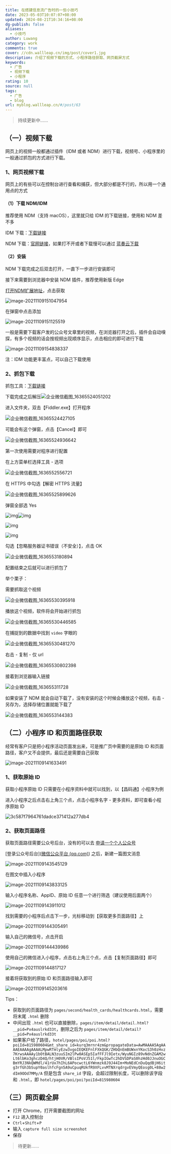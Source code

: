 ```yaml
---
title: 在搭建信息流广告时的一些小技巧
date: 2023-05-03T10:07:07+08:00
updated: 2024-08-21T10:34:16+08:00
dg-publish: false
aliases:
  - 小技巧
author: Luwang
category: work
comments: true
cover: //cdn.wallleap.cn/img/post/cover1.jpg
description: 介绍了视频下载的方式、小程序路径获取、网页截屏方式
keywords:
  - 广告
  - 视频下载
  - 小程序
rating: 10
source: null
tags:
  - 广告
  - blog
url: myblog.wallleap.cn/#/post/63
---
```


> 持续更新中……

## （一）视频下载

网页上的视频一般都通过插件（IDM 或者 NDM）进行下载，视频号、小程序里的一般通过抓包的方式进行下载。

### 1、网页视频下载

网页上的有些可以在控制台进行查看和捕获，但大部分都是不行的，所以用一个通用点的方式

#### （1）下载 NDM/IDM

推荐使用 NDM（支持 macOS），这里就只给 IDM 的下载链接，使用和 NDM 差不多

IDM 下载：[下载链接](https://wallleap.lanzouw.com/incNHwbkktc)

NDM 下载：[官网链接](https://www.neatdownloadmanager.com/index.php/en/)，如果打不开或者下载慢可以通过 [蓝奏云下载](https://wallleap.lanzouw.com/iBJs7wbkkmf)

#### （2）安装

NDM 下载完成之后双击打开，一直下一步进行安装即可

接下来需要到浏览器中安装 NDM 插件，推荐使用新版 Edge

[打开NDM扩展地址](https://microsoftedge.microsoft.com/addons/detail/neatdownloadmanager-exten/pbghcbaeehloijjcebiflemhcebmlnke?hl=zh-CN)，点击获取

![image-20211109151047954](https://gitee.com/wallleap/cdn/raw/master/img/image-20211109151047954.png)

在弹窗中点击添加

![image-20211109151125519](https://gitee.com/wallleap/cdn/raw/master/img/image-20211109151125519.png)

一般是需要下载客户发的公众号文章里的视频，在浏览器打开之后，插件会自动嗅探，有多个视频的话会按视频出现顺序显示，点击相应的即可进行下载

![image-20211109154838337](https://gitee.com/wallleap/cdn/raw/master/img/image-20211109154838337.png)

注：IDM 功能更丰富点，可以自己下载使用

### 2、抓包下载

抓包工具：[下载链接](https://wallleap.lanzouw.com/iMPEVwbhw6d)

下载完成之后解压![企业微信截图_16365524051202](https://gitee.com/wallleap/cdn/raw/master/img/%E4%BC%81%E4%B8%9A%E5%BE%AE%E4%BF%A1%E6%88%AA%E5%9B%BE_16365524051202.png)

进入文件夹，双击【Fiddler.exe】打开程序

![企业微信截图_16365524427105](https://gitee.com/wallleap/cdn/raw/master/img/%E4%BC%81%E4%B8%9A%E5%BE%AE%E4%BF%A1%E6%88%AA%E5%9B%BE_16365524427105.png)

可能会有这个弹窗，点击【Cancel】即可

![企业微信截图_16365524936642](https://gitee.com/wallleap/cdn/raw/master/img/%E4%BC%81%E4%B8%9A%E5%BE%AE%E4%BF%A1%E6%88%AA%E5%9B%BE_16365524936642.png)

第一次使用需要对程序进行配置

在上方菜单栏选择工具 - 选项

![企业微信截图_1636552556721](https://gitee.com/wallleap/cdn/raw/master/img/%E4%BC%81%E4%B8%9A%E5%BE%AE%E4%BF%A1%E6%88%AA%E5%9B%BE_1636552556721.png)

在 HTTPS 中勾选【解密 HTTPS 流量】

![企业微信截图_16365525899626](https://gitee.com/wallleap/cdn/raw/master/img/%E4%BC%81%E4%B8%9A%E5%BE%AE%E4%BF%A1%E6%88%AA%E5%9B%BE_16365525899626.png)

弹窗全部选 Yes

![img](https://gitee.com/wallleap/cdn/raw/master/img/%E4%BC%81%E4%B8%9A%E5%BE%AE%E4%BF%A1%E6%88%AA%E5%9B%BE_16365526078175.png)![img](https://gitee.com/wallleap/cdn/raw/master/img/%E4%BC%81%E4%B8%9A%E5%BE%AE%E4%BF%A1%E6%88%AA%E5%9B%BE_16365526263150.png)

![img](https://gitee.com/wallleap/cdn/raw/master/img/%E4%BC%81%E4%B8%9A%E5%BE%AE%E4%BF%A1%E6%88%AA%E5%9B%BE_16365526462504.png)

![img](https://gitee.com/wallleap/cdn/raw/master/img/%E4%BC%81%E4%B8%9A%E5%BE%AE%E4%BF%A1%E6%88%AA%E5%9B%BE_16365526591538.png)

勾选【忽略服务器证书错误（不安全）】，点击 OK

![企业微信截图_1636553180894](https://gitee.com/wallleap/cdn/raw/master/img/%E4%BC%81%E4%B8%9A%E5%BE%AE%E4%BF%A1%E6%88%AA%E5%9B%BE_1636553180894.png)

配置结束之后就可以进行抓包了

举个栗子：

需要抓取这个视频

![企业微信截图_16365530395918](https://gitee.com/wallleap/cdn/raw/master/img/%E4%BC%81%E4%B8%9A%E5%BE%AE%E4%BF%A1%E6%88%AA%E5%9B%BE_16365530395918.png)

播放这个视频，软件将会开始进行抓包

![企业微信截图_16365530446585](https://gitee.com/wallleap/cdn/raw/master/img/%E4%BC%81%E4%B8%9A%E5%BE%AE%E4%BF%A1%E6%88%AA%E5%9B%BE_16365530446585.png)

在捕捉到的数据中找到 `video` 字眼的

![企业微信截图_16365530481270](https://gitee.com/wallleap/cdn/raw/master/img/%E4%BC%81%E4%B8%9A%E5%BE%AE%E4%BF%A1%E6%88%AA%E5%9B%BE_16365530481270.png)

右击 - 复制 - 仅 url

![企业微信截图_16365530802398](https://gitee.com/wallleap/cdn/raw/master/img/%E4%BC%81%E4%B8%9A%E5%BE%AE%E4%BF%A1%E6%88%AA%E5%9B%BE_16365530802398.png)

接着到浏览器输入链接

![企业微信截图_163655311728](https://gitee.com/wallleap/cdn/raw/master/img/%E4%BC%81%E4%B8%9A%E5%BE%AE%E4%BF%A1%E6%88%AA%E5%9B%BE_163655311728.png)

如果安装了 NDM 就会自动下载了，没有安装的这个时候会播放这个视频，右击 - 另存为，选择存储位置就能下载了

![企业微信截图_1636553144383](https://gitee.com/wallleap/cdn/raw/master/img/%E4%BC%81%E4%B8%9A%E5%BE%AE%E4%BF%A1%E6%88%AA%E5%9B%BE_1636553144383.png)

## （二）小程序 ID 和页面路径获取

经常有客户只是把小程序活动页面发出来，可是推广页中需要的是原始 ID 和页面路径，客户又不会提供，最后还是需要自己获取

![image-20211109141633491](https://i.loli.net/2021/11/09/ovBcPUWqMHExQIF.png)

### 1、获取原始 ID

获取小程序原始 ID 只需要在小程序资料中就可以找到，以【昌码通】小程序为例

进入小程序之后点击右上角三个点，点击小程序名字 - 更多资料，即可查看小程序原始 ID

![3c587f7964761dadce371412a277db4](https://gitee.com/wallleap/cdn/raw/master/img/3c587f7964761dadce371412a277db4.jpg)

### 2、获取页面路径

获取页面路径需要公众号后台，没有的可以去 [申请一个个人公众号](https://mp.weixin.qq.com/)

[登录公众号后台]([微信公众平台 (qq.com)](https://mp.weixin.qq.com/cgi-bin/loginpage?url=%2Fcgi-bin%2Fhome%3Ft%3Dhome%2Findex)) 之后，新建一篇图文消息

![image-20211109143545129](https://gitee.com/wallleap/cdn/raw/master/img/image-20211109143545129.png)

在图文中插入小程序

![image-20211109143833125](https://gitee.com/wallleap/cdn/raw/master/img/image-20211109143833125.png)

输入小程序名称、AppID、原始 ID 任意一个进行筛选（建议使用后面两个）

![image-20211109143911012](https://gitee.com/wallleap/cdn/raw/master/img/image-20211109143911012.png)

找到需要的小程序后点击下一步，光标移动到【获取更多页面路径】上

![image-20211109144305491](https://gitee.com/wallleap/cdn/raw/master/img/image-20211109144305491.png)

输入自己的微信号，点击开启

![image-20211109144439986](https://gitee.com/wallleap/cdn/raw/master/img/image-20211109144439986.png)

使用自己的微信进入小程序，点击右上角三个点，点击【复制页面路径】即可

![image-20211109144817127](https://gitee.com/wallleap/cdn/raw/master/img/image-20211109144817127.png)

接着将获取到的原始 ID 和页面路径输入即可

![image-20211109145203616](https://gitee.com/wallleap/cdn/raw/master/img/image-20211109145203616.png)

Tips：

- 获取到的页面路径为 `pages/second/health_cards/healthcards.html`，需要将末尾 `.html` 删除
- 中间出现 `.html` 也可以直接删除，`pages/item/detail/detail.html?__pid=Px4auslrkd33t`，删除之后为 `pages/item/detail/detail?__pid=Px4auslrkd33t`
- 如果客户给了路径，`hotel/pages/poi/poi.html?poiId=815980604&mt_share_id=kurq3mrnr4zm&propagateData=AwMAAAA5AgAAAAEAAAAgAAAALMpwRTmlyEzw3vgoIEQKEFnlFXkQGK/ZHbQnEmBUWxnYKocS3h0zHvz7KrwsAAAAy1bOtBALN3zuuSIm2lPw0ASEp5IafFFJl9Ietx/WyuNGIz89vNdnZGAM2wLt6lbKo3ghczD4Q/htjH0VR/VBlsIPoVJ51l/FkpIGwTc2hDVSDPaS0hzHd0JJnuOGCBmYRJ3NkQWMdl/41rUx7hIhL6APocwctL6YWnmzk8J9J44Im+MoNEdCnDuQqdBjH6itg3rfGh3bSupY0aslhfcFgn5A9uCpuqRUkfR9XFLvvMTNXrqdrgvEVmyQEosg0L+88w2dIm9OOd7MMy/A` 但是包含 `share_id` 字段，会超过限制长度，可以删除该字段和 `.html`，即 `hotel/pages/poi/poi?poiId=815980604`

## （三）网页截全屏

- 打开 Chrome，打开需要截图的网址
- `F12` 进入控制台
- `Ctrl`+`Shift`+`P`
- 输入 `capture full size screenshot`
- 保存

> 待更新……
